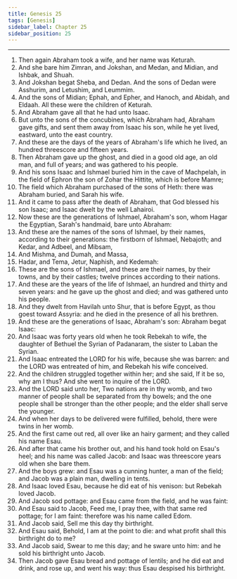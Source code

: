 ```yaml
---
title: Genesis 25
tags: [Genesis]
sidebar_label: Chapter 25
sidebar_position: 25
---
```


---
1. Then again Abraham took a wife, and her name was Keturah.
2. And she bare him Zimran, and Jokshan, and Medan, and Midian, and Ishbak, and Shuah.
3. And Jokshan begat Sheba, and Dedan. And the sons of Dedan were Asshurim, and Letushim, and Leummim.
4. And the sons of Midian; Ephah, and Epher, and Hanoch, and Abidah, and Eldaah. All these were the children of Keturah.
5. And Abraham gave all that he had unto Isaac.
6. But unto the sons of the concubines, which Abraham had, Abraham gave gifts, and sent them away from Isaac his son, while he yet lived, eastward, unto the east country.
7. And these are the days of the years of Abraham's life which he lived, an hundred threescore and fifteen years.
8. Then Abraham gave up the ghost, and died in a good old age, an old man, and full of years; and was gathered to his people.
9. And his sons Isaac and Ishmael buried him in the cave of Machpelah, in the field of Ephron the son of Zohar the Hittite, which is before Mamre;
10. The field which Abraham purchased of the sons of Heth: there was Abraham buried, and Sarah his wife.
11. And it came to pass after the death of Abraham, that God blessed his son Isaac; and Isaac dwelt by the well Lahairoi.
12. Now these are the generations of Ishmael, Abraham's son, whom Hagar the Egyptian, Sarah's handmaid, bare unto Abraham:
13. And these are the names of the sons of Ishmael, by their names, according to their generations: the firstborn of Ishmael, Nebajoth; and Kedar, and Adbeel, and Mibsam,
14. And Mishma, and Dumah, and Massa,
15. Hadar, and Tema, Jetur, Naphish, and Kedemah:
16. These are the sons of Ishmael, and these are their names, by their towns, and by their castles; twelve princes according to their nations.
17. And these are the years of the life of Ishmael, an hundred and thirty and seven years: and he gave up the ghost and died; and was gathered unto his people.
18. And they dwelt from Havilah unto Shur, that is before Egypt, as thou goest toward Assyria: and he died in the presence of all his brethren.
19. And these are the generations of Isaac, Abraham's son: Abraham begat Isaac:
20. And Isaac was forty years old when he took Rebekah to wife, the daughter of Bethuel the Syrian of Padanaram, the sister to Laban the Syrian.
21. And Isaac entreated the LORD for his wife, because she was barren: and the LORD was entreated of him, and Rebekah his wife conceived.
22. And the children struggled together within her; and she said, If it be so, why am I thus? And she went to inquire of the LORD.
23. And the LORD said unto her, Two nations are in thy womb, and two manner of people shall be separated from thy bowels; and the one people shall be stronger than the other people; and the elder shall serve the younger.
24. And when her days to be delivered were fulfilled, behold, there were twins in her womb.
25. And the first came out red, all over like an hairy garment; and they called his name Esau.
26. And after that came his brother out, and his hand took hold on Esau's heel; and his name was called Jacob: and Isaac was threescore years old when she bare them.
27. And the boys grew: and Esau was a cunning hunter, a man of the field; and Jacob was a plain man, dwelling in tents.
28. And Isaac loved Esau, because he did eat of his venison: but Rebekah loved Jacob.
29. And Jacob sod pottage: and Esau came from the field, and he was faint:
30. And Esau said to Jacob, Feed me, I pray thee, with that same red pottage; for I am faint: therefore was his name called Edom.
31. And Jacob said, Sell me this day thy birthright.
32. And Esau said, Behold, I am at the point to die: and what profit shall this birthright do to me?
33. And Jacob said, Swear to me this day; and he sware unto him: and he sold his birthright unto Jacob.
34. Then Jacob gave Esau bread and pottage of lentils; and he did eat and drink, and rose up, and went his way: thus Esau despised his birthright.